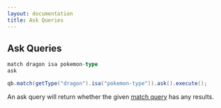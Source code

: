 ```yaml
---
layout: documentation
title: Ask Queries
---
```

## Ask Queries

```sql
match dragon isa pokemon-type
ask
```
```java
qb.match(getType("dragon").isa("pokemon-type")).ask().execute();
```

An ask query will return whether the given [match query](match-query.md) has
any results.
